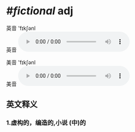 # ***\#fictional*** adj
英音 'fɪkʃənl  
英音
<audio src="./media/fictional1_AAC.aac" controls="controls"></audio>

美音 'fɪkʃənl  
美音
<audio src="./media/fictional2_AAC.aac" controls="controls"></audio>



  

英文释义
---
### 1.**虚构的，编造的,小说 (中)的**  


